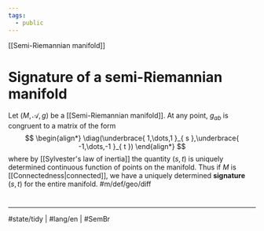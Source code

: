 ```yaml
---
tags:
  - public
---
```

[[Semi-Riemannian manifold]]
# Signature of a semi-Riemannian manifold

Let $(M, \mathscr{A}, g)$ be a [[Semi-Riemannian manifold]]. 
At any point, $g_{ab}$ is congruent to a matrix of the form
$$
\begin{align*}
\diag(\underbrace{ 1,\dots,1 }_{ s },\underbrace{ -1,\dots,-1 }_{ t })
\end{align*}
$$
where by [[Sylvester's law of inertia]] the quantity $(s,t)$ is uniquely determined continuous function of points on the manifold.
Thus if $M$ is [[Connectedness|connected]], we have a uniquely determined **signature** $(s,t)$ for the entire manifold. #m/def/geo/diff 

#
---
#state/tidy | #lang/en | #SemBr
